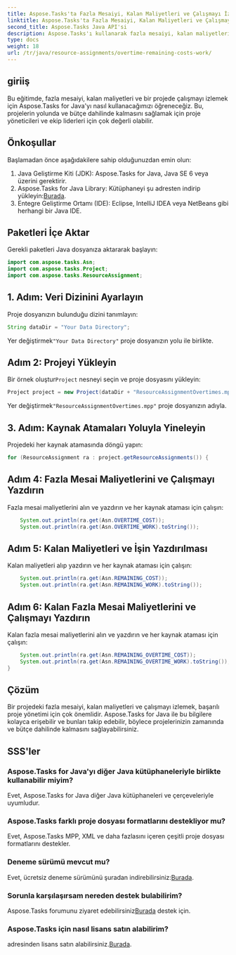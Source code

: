 ```yaml
---
title: Aspose.Tasks'ta Fazla Mesaiyi, Kalan Maliyetleri ve Çalışmayı İzleyin
linktitle: Aspose.Tasks'ta Fazla Mesaiyi, Kalan Maliyetleri ve Çalışmayı İzleyin
second_title: Aspose.Tasks Java API'si
description: Aspose.Tasks'ı kullanarak fazla mesaiyi, kalan maliyetleri nasıl izleyeceğinizi ve Java projelerinde nasıl çalışacağınızı öğrenin. Etkili proje yönetimi için kolay adımlar.
type: docs
weight: 18
url: /tr/java/resource-assignments/overtime-remaining-costs-work/
---
```

## giriiş
Bu eğitimde, fazla mesaiyi, kalan maliyetleri ve bir projede çalışmayı izlemek için Aspose.Tasks for Java'yı nasıl kullanacağımızı öğreneceğiz. Bu, projelerin yolunda ve bütçe dahilinde kalmasını sağlamak için proje yöneticileri ve ekip liderleri için çok değerli olabilir.
## Önkoşullar
Başlamadan önce aşağıdakilere sahip olduğunuzdan emin olun:
1. Java Geliştirme Kiti (JDK): Aspose.Tasks for Java, Java SE 6 veya üzerini gerektirir.
2.  Aspose.Tasks for Java Library: Kütüphaneyi şu adresten indirip yükleyin:[Burada](https://releases.aspose.com/tasks/java/).
3. Entegre Geliştirme Ortamı (IDE): Eclipse, IntelliJ IDEA veya NetBeans gibi herhangi bir Java IDE.

## Paketleri İçe Aktar
Gerekli paketleri Java dosyanıza aktararak başlayın:
```java
import com.aspose.tasks.Asn;
import com.aspose.tasks.Project;
import com.aspose.tasks.ResourceAssignment;
```

## 1. Adım: Veri Dizinini Ayarlayın
Proje dosyanızın bulunduğu dizini tanımlayın:
```java
String dataDir = "Your Data Directory";
```
 Yer değiştirmek`"Your Data Directory"` proje dosyanızın yolu ile birlikte.
## Adım 2: Projeyi Yükleyin
 Bir örnek oluştur`Project` nesneyi seçin ve proje dosyasını yükleyin:
```java
Project project = new Project(dataDir + "ResourceAssignmentOvertimes.mpp");
```
 Yer değiştirmek`"ResourceAssignmentOvertimes.mpp"` proje dosyanızın adıyla.
## 3. Adım: Kaynak Atamaları Yoluyla Yineleyin
Projedeki her kaynak atamasında döngü yapın:
```java
for (ResourceAssignment ra : project.getResourceAssignments()) {
```
## Adım 4: Fazla Mesai Maliyetlerini ve Çalışmayı Yazdırın
Fazla mesai maliyetlerini alın ve yazdırın ve her kaynak ataması için çalışın:
```java
    System.out.println(ra.get(Asn.OVERTIME_COST));
    System.out.println(ra.get(Asn.OVERTIME_WORK).toString());
```
## Adım 5: Kalan Maliyetleri ve İşin Yazdırılması
Kalan maliyetleri alıp yazdırın ve her kaynak ataması için çalışın:
```java
    System.out.println(ra.get(Asn.REMAINING_COST));
    System.out.println(ra.get(Asn.REMAINING_WORK).toString());
```
## Adım 6: Kalan Fazla Mesai Maliyetlerini ve Çalışmayı Yazdırın
Kalan fazla mesai maliyetlerini alın ve yazdırın ve her kaynak ataması için çalışın:
```java
    System.out.println(ra.get(Asn.REMAINING_OVERTIME_COST));
    System.out.println(ra.get(Asn.REMAINING_OVERTIME_WORK).toString());
}
```

## Çözüm
Bir projedeki fazla mesaiyi, kalan maliyetleri ve çalışmayı izlemek, başarılı proje yönetimi için çok önemlidir. Aspose.Tasks for Java ile bu bilgilere kolayca erişebilir ve bunları takip edebilir, böylece projelerinizin zamanında ve bütçe dahilinde kalmasını sağlayabilirsiniz.
## SSS'ler
### Aspose.Tasks for Java'yı diğer Java kütüphaneleriyle birlikte kullanabilir miyim?
Evet, Aspose.Tasks for Java diğer Java kütüphaneleri ve çerçeveleriyle uyumludur.
### Aspose.Tasks farklı proje dosyası formatlarını destekliyor mu?
Evet, Aspose.Tasks MPP, XML ve daha fazlasını içeren çeşitli proje dosyası formatlarını destekler.
### Deneme sürümü mevcut mu?
 Evet, ücretsiz deneme sürümünü şuradan indirebilirsiniz:[Burada](https://releases.aspose.com/).
### Sorunla karşılaşırsam nereden destek bulabilirim?
 Aspose.Tasks forumunu ziyaret edebilirsiniz[Burada](https://forum.aspose.com/c/tasks/15) destek için.
### Aspose.Tasks için nasıl lisans satın alabilirim?
 adresinden lisans satın alabilirsiniz.[Burada](https://purchase.aspose.com/buy).
